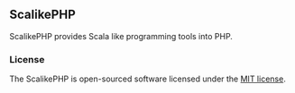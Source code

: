## ScalikePHP
ScalikePHP provides Scala like programming tools into PHP.

### License
The ScalikePHP is open-sourced software licensed under the [MIT license](http://opensource.org/licenses/MIT).
